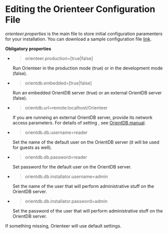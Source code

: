 # Editing the Orienteer Configuration File

*orienteer.properties* is the main file to store initial configuration paramenters for your installation. You can download a sample configuration file [link](https://github.com/OrienteerDW/Orienteer/blob/master/orienteer.propertie).

**Obligatory properties**
* >orienteer.production=[true|false]

  Run Orienteer in the production mode (true) or in the development mode (false).
* >orientdb.embedded=[true|false]

  Run an embedded OrientDB server (true) or an external OrientDB server (false).
* >orientdb.url=remote:localhost/Orienteer

  If you are runneing an external OrientDB server, provide its network access parameters. For details of setting , see [OrientDB manual](http://orientdb.com/docs/last/Concepts.html#database-url).
* >orientdb.db.username=reader

  Set the name of the default user on the OrientDB server (it will be used for guests as well).
* >orientdb.db.password=reader

  Set password for the default user on the OrientDB server.
* >orientdb.db.installator.username=admin

  Set the name of the user that will perform administrative stuff on the OrientDB server.
* >orientdb.db.installator.password=admin

  Set the password of the user that will perform administrative stuff on the OrientDB server.

If something missing, Orienteer will use default settings.